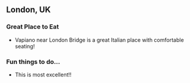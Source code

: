 ## London, UK

### Great Place to Eat

- Vapiano near London Bridge is a great Italian place with comfortable seating!

### Fun things to do...

- This is most excellent!!
